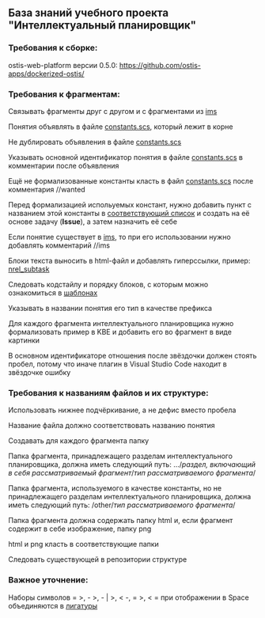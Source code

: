## База знаний учебного проекта "Интеллектуальный планировщик"

### **Требования к сборке**: 

ostis-web-platform версии 0.5.0: https://github.com/ostis-apps/dockerized-ostis/

### **Требования к фрагментам**:

Связывать фрагменты друг с другом и с фрагментами из [ims](http://ims.ostis.net/)

Понятия объявлять в файле [constants.scs](https://intelligent-scheduler.jetbrains.space/p/ische/repositories/knowledge-base/files/constants.scs), который лежит в корне

Не дублировать объявления в файле [constants.scs](https://intelligent-scheduler.jetbrains.space/p/ische/repositories/knowledge-base/files/constants.scs)

Указывать основной идентификатор понятия в файле [constants.scs](https://intelligent-scheduler.jetbrains.space/p/ische/repositories/knowledge-base/files/constants.scs) в комментарии после объявления

Ещё не формализованные константы класть в файл [constants.scs](https://intelligent-scheduler.jetbrains.space/p/ische/repositories/knowledge-base/files/constants.scs) после комментария //wanted

Перед формализацией испольуемых констант, нужно добавить пункт с названием этой константы в [соответствующий список](https://intelligent-scheduler.jetbrains.space/p/ische/checklists/2Wicfp32nLyC) и создать на её основе задачу (**Issue**), а затем назначить её себе

Если понятие существует в [ims](http://ims.ostis.net/), то при его использовании нужно добавлять комментарий //ims 

Блоки текста выносить в html-файл и добавлять гиперссылки, пример: [nrel_subtask](https://intelligent-scheduler.jetbrains.space/p/ische/repositories/knowledge-base/files/intelligent_scheduler/sections/tasks/relations/nrel_subtask/nrel_subtask.scs)

Следовать кодстайлу и порядку блоков, с которым можно ознакомиться в [шаблонах](https://intelligent-scheduler.jetbrains.space/p/ische/repositories/knowledge-base/files/templates/concept_template.txt)

Указывать в названии понятия его тип в качестве префикса

Для каждого фрагмента интеллектуального планировщика нужно формализовать пример в KBE и добавить его во фрагмент в виде картинки

В основном идентификаторе отношения после звёздочки должен стоять пробел, потому что иначе плагин в Visual Studio Code находит в звёздочке ошибку

### **Требования к названиям файлов и их структуре**:

Использовать нижнее подчёркивание, а не дефис вместо пробела

Название файла должно соответствовать названию понятия

Создавать для каждого фрагмента папку

Папка фрагмента, принадлежащего разделам интеллектуального планировщика, должна иметь следующий путь: .../*раздел, включающий в себя рассматриваемый фрагмент*/*тип рассматриваемого фрагмента*/

Папка фрагмента, используемого в качестве константы, но не принадлежащего разделам интеллектуального планировщика, должна иметь следующий путь: /other/*тип рассматриваемого фрагмента*/

Папка фрагмента должна содержать папку html и, если фрагмент содержит в себе изображение, папку png

html и png класть в соответствующие папки

Следовать существующей в репозитории структуре

### **Важное** уточнение:

Наборы символов = >, - >, - | >, < -, = >, < = при отображении в Space объединяются в [лигатуры](https://www.jetbrains.com/ru-ru/lp/mono/#ligatures)
